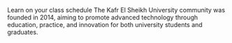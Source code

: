 Learn on your class schedule
The Kafr El Sheikh University community was founded in 2014, aiming to promote advanced technology through education, practice, and innovation for both university students and graduates.
